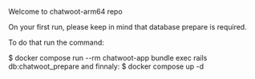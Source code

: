 Welcome to chatwoot-arm64 repo

On your first run, please keep in mind that database prepare is required.

To do that run the command:

$ docker compose run --rm chatwoot-app bundle exec rails db:chatwoot_prepare
and finnaly:
$ docker compose up -d

